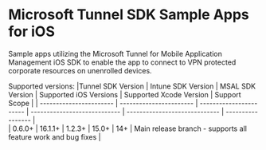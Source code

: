 # Microsoft Tunnel SDK Sample Apps for iOS 

Sample apps utilizing the Microsoft Tunnel for Mobile Application Management iOS SDK to enable the app to connect to VPN protected corporate resources on unenrolled devices.

Supported versions:
|Tunnel SDK Version | Intune SDK Version  | MSAL SDK Version  | Supported iOS Versions  | Supported Xcode Version | Support Scope |
| ----------------------- | ----------------------- | ----------------------- | ---------------------------- | -----------------------------  | ----------------- |                         
| 0.6.0+                     | 16.1.1+                     | 1.2.3+              | 15.0+                               | 14+                                      | Main release branch - supports all feature work and bug fixes |
